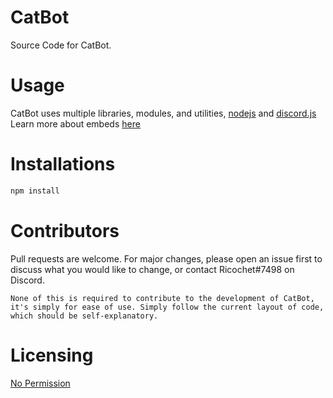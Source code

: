 # CatBot
Source Code for CatBot.

# Usage
CatBot uses multiple libraries, modules, and utilities, [nodejs](https://nodejs.org/en/) and [discord.js](https://discord.js.org/#/)
Learn more about embeds [here](https://discordjs.guide/popular-topics/embeds.html#notes)

# Installations
```bash
npm install
```

# Contributors
Pull requests are welcome. For major changes, please open an issue first to discuss what you would like to change, or contact Ricochet#7498 on Discord.

```
None of this is required to contribute to the development of CatBot, 
it's simply for ease of use. Simply follow the current layout of code, 
which should be self-explanatory. 
```

# Licensing
[No Permission](https://choosealicense.com/no-permission/)
